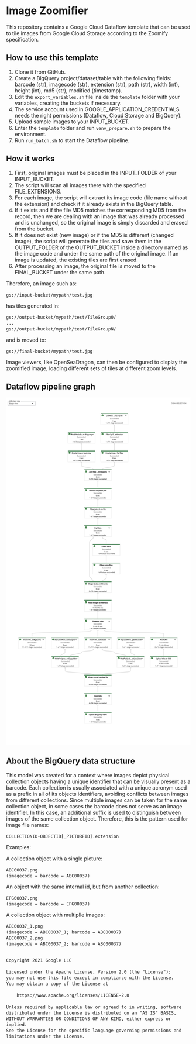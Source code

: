 # Image Zoomifier

This repository contains a Google Cloud Dataflow template that can be used to tile images from Google Cloud Storage according to the Zoomify specification.

## How to use this template

1. Clone it from GitHub.
2. Create a BigQuery project/dataset/table with the following fields: barcode (str), imagecode (str), extension (str), path (str), width (int), height (int), md5 (str), modified (timestamp).
3. Edit the `export_variables.sh` file inside the `template` folder with your variables, creating the buckets if necessary.
4. The service account used in GOOGLE_APPLICATION_CREDENTIALS needs the right permissions (Dataflow, Cloud Storage and BigQuery).
5. Upload sample images to your INPUT_BUCKET.
6. Enter the `template` folder and run `venv_prepare.sh` to prepare the environment.
7. Run `run_batch.sh` to start the Dataflow pipeline.

## How it works

1. First, original images must be placed in the INPUT_FOLDER of your INPUT_BUCKET.
2. The script will scan all images there with the specified FILE_EXTENSIONS.
3. For each image, the script will extract its image code (file name without the extension) and check if it already exists in the BigQuery table.
4. If it exists and if the file MD5 matches the corresponding MD5 from the record, then we are dealing with an image that was already processed and is unchanged, so the original image is simply discarded and erased from the bucket.
5. If it does not exist (new image) or if the MD5 is different (changed image), the script will generate the tiles and save them in the OUTPUT_FOLDER of the OUTPUT_BUCKET inside a directory named as the image code and under the same path of the original image. If an image is updated, the existing tiles are first erased.
6. After processing an image, the original file is moved to the FINAL_BUCKET under the same path.

Therefore, an image such as:

    gs://input-bucket/mypath/test.jpg

has tiles generated in:

    gs://output-bucket/mypath/test/TileGroup0/
    ...
    gs://output-bucket/mypath/test/TileGroupN/

and is moved to:

    gs://final-bucket/mypath/test.jpg

Image viewers, like OpenSeaDragon, can then be configured to display the zoomified image, loading different sets of tiles at different zoom levels.

## Dataflow pipeline graph

![Dataflow Pipeline](docs/images/dataflow-pipeline.png?raw=true "Dataflow Pipeline")

## About the BigQuery data structure

This model was created for a context where images depict physical collection objects having a unique identifier that can be visually present as a barcode. Each collection is usually associated with a unique acronym used as a prefix in all of its objects identifiers, avoiding conflicts between images from different collections. Since multiple images can be taken for the same collection object, in some cases the barcode does not serve as an image identifier. In this case, an additional suffix is used to distinguish between images of the same collection object. Therefore, this is the pattern used for image file names:

    COLLECTIONID-OBJECTID[_PICTUREID].extension

Examples:

A collection object with a single picture:

    ABC00037.png
    (imagecode = barcode = ABC00037)

An object with the same internal id, but from another collection:

    EFG00037.png
    (imagecode = barcode = EFG00037)

A collection object with multiplle images:

    ABC00037_1.png
    (imagecode = ABC00037_1; barcode = ABC00037)
    ABC00037_2.png
    (imagecode = ABC00037_2; barcode = ABC00037)

##


    Copyright 2021 Google LLC

    Licensed under the Apache License, Version 2.0 (the "License");
    you may not use this file except in compliance with the License.
    You may obtain a copy of the License at

        https://www.apache.org/licenses/LICENSE-2.0

    Unless required by applicable law or agreed to in writing, software
    distributed under the License is distributed on an "AS IS" BASIS,
    WITHOUT WARRANTIES OR CONDITIONS OF ANY KIND, either express or implied.
    See the License for the specific language governing permissions and
    limitations under the License.
